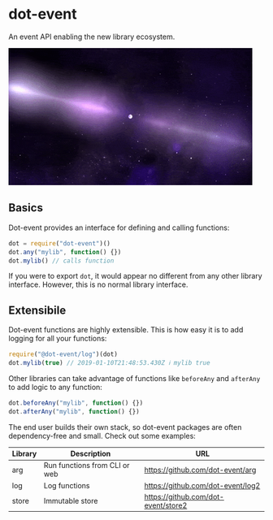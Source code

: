 # dot-event

An event API enabling the new library ecosystem.

![neutron star](neutron.gif)

## Basics

Dot-event provides an interface for defining and calling functions:

```js
dot = require("dot-event")()
dot.any("mylib", function() {})
dot.mylib() // calls function
```

If you were to export `dot`, it would appear no different from any other library interface. However, this is no normal library interface.

## Extensibile

Dot-event functions are highly extensible. This is how easy it is to add logging for all your functions:

```js
require("@dot-event/log")(dot)
dot.mylib(true) // 2019-01-10T21:48:53.430Z ℹ️ mylib true
```

Other libraries can take advantage of functions like `beforeAny` and `afterAny` to add logic to any function:

```js
dot.beforeAny("mylib", function() {})
dot.afterAny("mylib", function() {})
```

The end user builds their own stack, so dot-event packages are often dependency-free and small. Check out some examples:

| Library | Description                   | URL                                 |
| ------- | ----------------------------- | ----------------------------------- |
| arg     | Run functions from CLI or web | https://github.com/dot-event/arg    |
| log     | Log functions                 | https://github.com/dot-event/log2   |
| store   | Immutable store               | https://github.com/dot-event/store2 |
